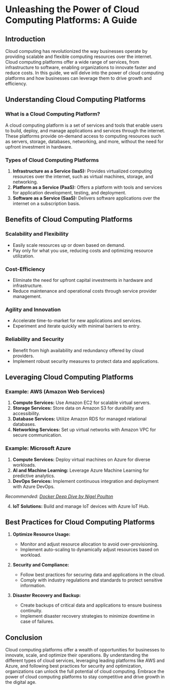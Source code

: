 # Unleashing the Power of Cloud Computing Platforms: A Guide

## Introduction

Cloud computing has revolutionized the way businesses operate by providing scalable and flexible computing resources over the internet. Cloud computing platforms offer a wide range of services, from infrastructure to software, enabling organizations to innovate faster and reduce costs. In this guide, we will delve into the power of cloud computing platforms and how businesses can leverage them to drive growth and efficiency.

## Understanding Cloud Computing Platforms

### What is a Cloud Computing Platform?

A cloud computing platform is a set of services and tools that enable users to build, deploy, and manage applications and services through the internet. These platforms provide on-demand access to computing resources such as servers, storage, databases, networking, and more, without the need for upfront investment in hardware.

### Types of Cloud Computing Platforms

1. **Infrastructure as a Service (IaaS):** Provides virtualized computing resources over the internet, such as virtual machines, storage, and networking.
2. **Platform as a Service (PaaS):** Offers a platform with tools and services for application development, testing, and deployment.
3. **Software as a Service (SaaS):** Delivers software applications over the internet on a subscription basis.

## Benefits of Cloud Computing Platforms

### Scalability and Flexibility

- Easily scale resources up or down based on demand.
- Pay only for what you use, reducing costs and optimizing resource utilization.

### Cost-Efficiency

- Eliminate the need for upfront capital investments in hardware and infrastructure.
- Reduce maintenance and operational costs through service provider management.

### Agility and Innovation

- Accelerate time-to-market for new applications and services.
- Experiment and iterate quickly with minimal barriers to entry.

### Reliability and Security

- Benefit from high availability and redundancy offered by cloud providers.
- Implement robust security measures to protect data and applications.

## Leveraging Cloud Computing Platforms

### Example: AWS (Amazon Web Services)

1. **Compute Services:** Use Amazon EC2 for scalable virtual servers.
2. **Storage Services:** Store data on Amazon S3 for durability and accessibility.
3. **Database Services:** Utilize Amazon RDS for managed relational databases.
4. **Networking Services:** Set up virtual networks with Amazon VPC for secure communication.

### Example: Microsoft Azure

1. **Compute Services:** Deploy virtual machines on Azure for diverse workloads.
2. **AI and Machine Learning:** Leverage Azure Machine Learning for predictive analytics.
3. **DevOps Services:** Implement continuous integration and deployment with Azure DevOps.

*Recommended: <a href="https://amazon.com/dp/B0816Q9F6Z?tag=aiblogcontent-20" target="_blank" rel="nofollow sponsored">Docker Deep Dive by Nigel Poulton</a>*

4. **IoT Solutions:** Build and manage IoT devices with Azure IoT Hub.

## Best Practices for Cloud Computing Platforms

1. **Optimize Resource Usage:**
   - Monitor and adjust resource allocation to avoid over-provisioning.
   - Implement auto-scaling to dynamically adjust resources based on workload.

2. **Security and Compliance:**
   - Follow best practices for securing data and applications in the cloud.
   - Comply with industry regulations and standards to protect sensitive information.

3. **Disaster Recovery and Backup:**
   - Create backups of critical data and applications to ensure business continuity.
   - Implement disaster recovery strategies to minimize downtime in case of failures.

## Conclusion

Cloud computing platforms offer a wealth of opportunities for businesses to innovate, scale, and optimize their operations. By understanding the different types of cloud services, leveraging leading platforms like AWS and Azure, and following best practices for security and optimization, organizations can unlock the full potential of cloud computing. Embrace the power of cloud computing platforms to stay competitive and drive growth in the digital age.